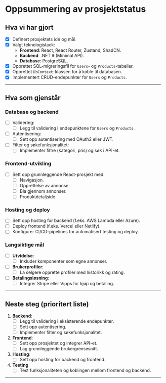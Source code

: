 # Oppsummering av prosjektstatus

## Hva vi har gjort
- [x] Definert prosjektets idé og mål.
- [x] Valgt teknologistack:
    - **Frontend**: React, React Router, Zustand, ShadCN.
    - **Backend**: .NET 9 (Minimal API).
    - **Database**: PostgreSQL.
- [x] Opprettet SQL-migreringsfil for `Users`- og `Products`-tabeller.
- [x] Opprettet `DbContext`-klassen for å koble til databasen.
- [x] Implementert CRUD-endepunkter for `Users` og `Products`.

---

## Hva som gjenstår

### Database og backend
- [ ] Validering:
    - [ ] Legg til validering i endepunktene for `Users` og `Products`.
- [ ] Autentisering:
    - [ ] Sett opp autentisering med OAuth2 eller JWT.
- [ ] Filter og søkefunksjonalitet:
    - [ ] Implementer filtre (kategori, pris) og søk i API-et.

### Frontend-utvikling
- [ ] Sett opp grunnleggende React-prosjekt med:
    - [ ] Navigasjon.
    - [ ] Opprettelse av annonse.
    - [ ] Bla gjennom annonser.
    - [ ] Produktdetaljside.

### Hosting og deploy
- [ ] Sett opp hosting for backend (f.eks. AWS Lambda eller Azure).
- [ ] Deploy frontend (f.eks. Vercel eller Netlify).
- [ ] Konfigurer CI/CD-pipelines for automatisert testing og deploy.

### Langsiktige mål
- [ ] **Utvidelse**:
    - [ ] Inkluder komponenter som egne annonser.
- [ ] **Brukerprofiler**:
    - [ ] La selgere opprette profiler med historikk og rating.
- [ ] **Betalingsløsning**:
    - [ ] Integrer Stripe eller Vipps for kjøp og betaling.

---

## Neste steg (prioritert liste)
1. **Backend**:
    - [ ] Legg til validering i eksisterende endepunkter.
    - [ ] Sett opp autentisering.
    - [ ] Implementer filter og søkefunksjonalitet.
2. **Frontend**:
    - [ ] Sett opp prosjektet og integrer API-et.
    - [ ] Lag grunnleggende brukergrensesnitt.
3. **Hosting**:
    - [ ] Sett opp hosting for backend og frontend.
4. **Testing**:
    - [ ] Test funksjonaliteten og koblingen mellom frontend og backend.

---